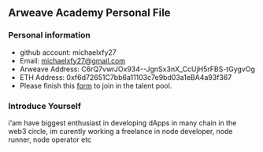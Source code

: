 ## Arweave Academy Personal File

### Personal information

- github account: michaelxfy27
- Email: michaelxfy27@gmail.com
- Arweave Address: C6rQ7vwrJOx934--JgnSx3nX_CcUjH5rFBS-tGygvOg
- ETH Address: 0xf6d72651C7bb6a11103c7e9bd03a1eBA4a93f367
- Please finish this [form](https://docs.google.com/forms/d/e/1FAIpQLSfWA5fIIcBgmRppm3jNz5vmf9Mai_QMVil-2pO4r7YKn_Zhtw/viewform?usp=sf_link) to join in the talent pool.

### Introduce Yourself
 i'am have biggest enthusiast in developing dApps in many chain in the web3 circle, im curently working a freelance in node developer, node runner, node operator etc